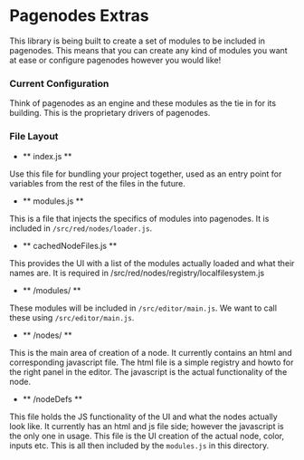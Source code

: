 # Pagenodes Extras

This library is being built to create a set of modules to be included in pagenodes.  This means that you can create any kind of modules you want at ease or configure pagenodes however you would like!

### Current Configuration

Think of pagenodes as an engine and these modules as the tie in for its building. This is the proprietary drivers of pagenodes.

### File Layout

* ** index.js **

Use this file for bundling your project together, used as an entry point for variables from the rest of the files in the future.

* ** modules.js **

This is a file that injects the specifics of modules into pagenodes.  It is included in `/src/red/nodes/loader.js`.

* ** cachedNodeFiles.js **

This provides the UI with a list of the modules actually loaded and what their names are. It is required in /src/red/nodes/registry/localfilesystem.js

* ** /modules/ **

These modules will be included in `/src/editor/main.js`. We want to call these using `/src/editor/main.js`.

* ** /nodes/ **

This is the main area of creation of a node.  It currently contains an html and corresponding javascript file.  The html file is a simple registry and howto for the right panel in the editor.  The javascript is the actual functionality of the node.

* ** /nodeDefs **

This file holds the JS functionality of the UI and what the nodes actually look like.  It currently has an html and js file side; however the javascript is the only one in usage.  This file is the UI creation of the actual node, color, inputs etc.  This is all then included by the `modules.js` in this directory.


